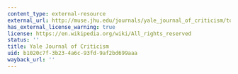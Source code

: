 ```yaml
---
content_type: external-resource
external_url: http://muse.jhu.edu/journals/yale_journal_of_criticism/toc/yale16.1.html
has_external_license_warning: true
license: https://en.wikipedia.org/wiki/All_rights_reserved
status: ''
title: Yale Journal of Criticism
uid: b1020c7f-3b23-4a6c-93fd-9af2bd699aaa
wayback_url: ''
---
```

